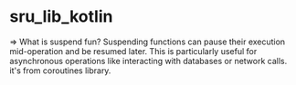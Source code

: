 # sru_lib_kotlin
=>  What is suspend fun?
Suspending functions can pause their 
execution mid-operation and be resumed later. 
This is particularly useful for asynchronous 
operations like interacting with databases or network calls.
it's from coroutines library.


